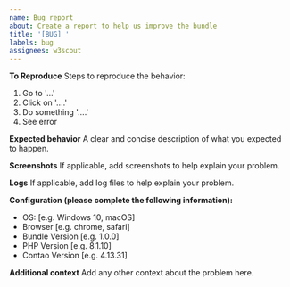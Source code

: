 ```yaml
---
name: Bug report
about: Create a report to help us improve the bundle
title: '[BUG] '
labels: bug
assignees: w3scout
---
```


**To Reproduce**
Steps to reproduce the behavior:

1. Go to '...'
2. Click on '....'
3. Do something '....'
4. See error

**Expected behavior**
A clear and concise description of what you expected to happen.

**Screenshots**
If applicable, add screenshots to help explain your problem.

**Logs**
If applicable, add log files to help explain your problem.

**Configuration (please complete the following information):**

- OS: [e.g. Windows 10, macOS]
- Browser [e.g. chrome, safari]
- Bundle Version [e.g. 1.0.0]
- PHP Version [e.g. 8.1.10]
- Contao Version [e.g. 4.13.31]

**Additional context**
Add any other context about the problem here.
